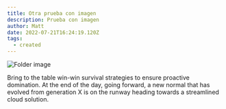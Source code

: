 ```yaml
---
title: Otra prueba con imagen
description: Prueba con imagen
author: Matt
date: 2022-07-21T16:24:19.120Z
tags:
  - created
---
```

![Folder image](/static/img/icon.svg)

Bring to the table win-win survival strategies to ensure proactive domination. At the end of the day, going forward, a new normal that has evolved from generation X is on the runway heading towards a streamlined cloud solution.